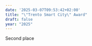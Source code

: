 ```yaml
---
date: '2025-03-07T09:53:42+02:00'
title: "\"Trento Smart City\" Award"
draft: false
year: "2025"
---
```

Second place